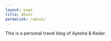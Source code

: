 ```yaml
---
layout: page
title: About
permalink: /about/
---
```


This is a personal travel blog of Ayesha & Kedar.


